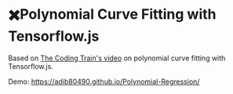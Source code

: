 # ✖️Polynomial Curve Fitting with Tensorflow.js

Based on [The Coding Train's video](https://www.youtube.com/watch?v=tIXDik5SGsI) on polynomial curve fitting with Tensorflow.js.

Demo: https://adib80490.github.io/Polynomial-Regression/
